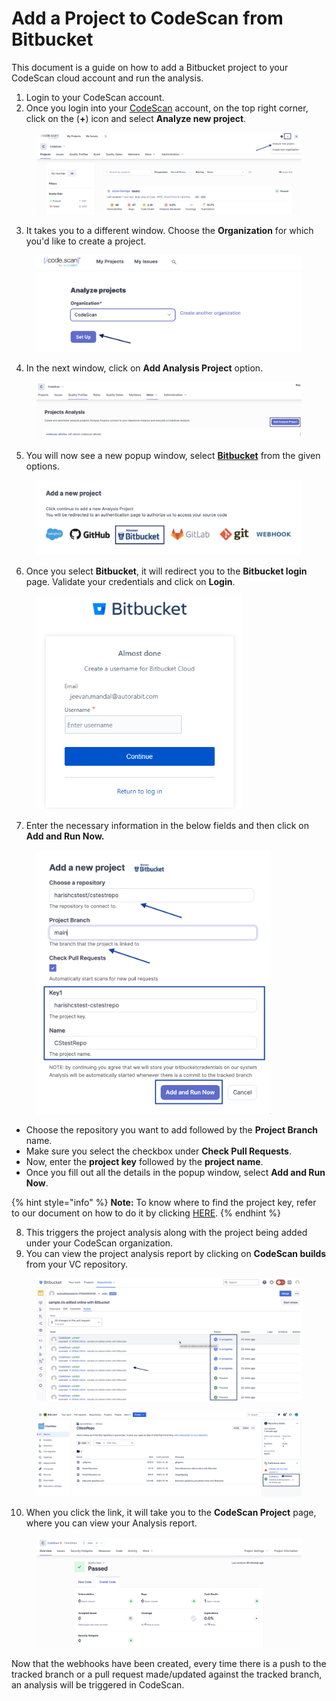 # Add a Project to CodeScan from Bitbucket

This document is a guide on how to add a Bitbucket project to your CodeScan cloud account and run the analysis.

1. Login to your CodeScan account.
2. Once you login into your [CodeScan](https://www.codescan.io/) account, on the top right corner, click on the (**+**) icon and select **Analyze new project**.

<figure><img src="../../../../../.gitbook/assets/AnalyzeProzect 5.9 (2).png" alt=""><figcaption></figcaption></figure>

3. It takes you to a different window. Choose the **Organization** for which you'd like to create a project.

<figure><img src="../../../../../.gitbook/assets/ProjectSetup 7.7 (3).png" alt="" width="563"><figcaption></figcaption></figure>

4. In the next window, click on **Add Analysis Project** option.

<figure><img src="../../../../../.gitbook/assets/Analysis Project 6.1 (2).png" alt=""><figcaption></figcaption></figure>

5. You will now see a new popup window, select [**Bitbucket**](https://knowledgebase.autorabit.com/codescan/docs/integrating-codescan-in-bitbucket-pipelines) from the given options.

<figure><img src="../../../../../.gitbook/assets/Bitbucket 6.9.png" alt="" width="563"><figcaption></figcaption></figure>

6. Once you select **Bitbucket**, it will redirect you to the **Bitbucket login** page. Validate your credentials and click on **Login**.

<figure><img src="../../../../../.gitbook/assets/image (26) (1) (1) (1) (1) (1) (1) (1) (1) (1) (1) (1) (1) (1) (1) (1) (1).png" alt="" width="328"><figcaption></figcaption></figure>

7. Enter the necessary information in the below fields and then click on **Add and Run Now.**

<figure><img src="../../../../../.gitbook/assets/Bitbucket Run 7.0.png" alt="" width="375"><figcaption></figcaption></figure>

* Choose the repository you want to add followed by the **Project Branch** name.
* Make sure you select the checkbox under **Check Pull Requests**.
* Now, enter the **project key** followed by the **project name**.
* Once you fill out all the details in the popup window, select **Add and Run Now**.

{% hint style="info" %}
**Note:** To know where to find the project key, refer to our document on how to do it by clicking [HERE](https://knowledgebase.autorabit.com/codescan/docs/finding-your-project-key).
{% endhint %}

8. This triggers the project analysis along with the project being added under your CodeScan organization.
9. You can view the project analysis report by clicking on **CodeScan builds** from your VC repository.

<figure><img src="../../../../../.gitbook/assets/Bit Analysis 7.1.png" alt=""><figcaption></figcaption></figure>

<figure><img src="../../../../../.gitbook/assets/Bit Build 7.2.png" alt=""><figcaption></figcaption></figure>

10. When you click the link, it will take you to the **CodeScan Project** page, where you can view your Analysis report.

<figure><img src="../../../../../.gitbook/assets/Bit build 7.3.png" alt=""><figcaption></figcaption></figure>

Now that the webhooks have been created, every time there is a push to the tracked branch or a pull request made/updated against the tracked branch, an analysis will be triggered in CodeScan.
